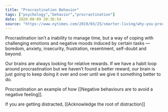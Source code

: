 ```yaml
---
title: "Procrastination Behavior"
tags: ["psychology","behavior","procrastination"]
date: 2020-08-09 20:36:54
source: "https://www.nytimes.com/2019/03/25/smarter-living/why-you-procrastinate-it-has-nothing-to-do-with-self-control.html"
---
```


Procrastination isn’t a inability to manage time, but a way of coping with challenging emotions and negative moods induced by certain tasks — boredom, anxiety, insecurity, frustration, resentment, self-doubt and beyond.

Our brains are always looking for relative rewards. If we have a habit loop around procrastination but we haven’t found a better reward, our brain is just going to keep doing it over and over until we give it something better to do.

Procrastination an example of how [[Negative behaviours are to avoid a negative feeling]].

If you are getting distracted, [[Acknowledge the root of distraction]]